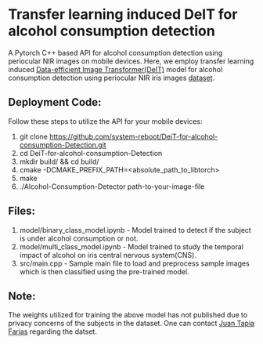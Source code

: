 # Transfer learning induced DeIT for alcohol consumption detection

A Pytorch C++ based API for alcohol consumption detection using periocular NIR images on mobile devices. Here, we employ transfer learning induced [Data-efficient Image Transformer(DeIT)](https://arxiv.org/pdf/2012.12877.pdf) model for alcohol consumption detection using periocular NIR iris images [dataset](https://ieee-dataport.org/documents/nir-iris-images-under-alcohol-effect). 

## Deployment Code:

Follow these steps to utilize the API for your mobile devices:

1. git clone https://github.com/system-reboot/DeiT-for-alcohol-consumption-Detection.git
2. cd DeiT-for-alcohol-consumption-Detection
3. mkdir build/ && cd build/
4. cmake -DCMAKE_PREFIX_PATH=<absolute_path_to_libtorch>
5. make
6. ./Alcohol-Consumption-Detector path-to-your-image-file

## Files:

1. model/binary_class_model.ipynb - Model trained to detect if the subject is under alcohol consumption or not.
2. model/multi_class_model.ipynb - Model trained to study the temporal impact of alcohol on iris central nervous system(CNS).
3. src/main.cpp - Sample main file to load and preprocess sample images which is then classified using the pre-trained model.

## Note:

The weights utilized for training the above model has not published due to privacy concerns of the subjects in the dataset. One can contact [Juan Tapia Farias](https://scholar.google.es/citations?user=DtZ-bo8AAAAJ&hl=es) regarding the datset.
